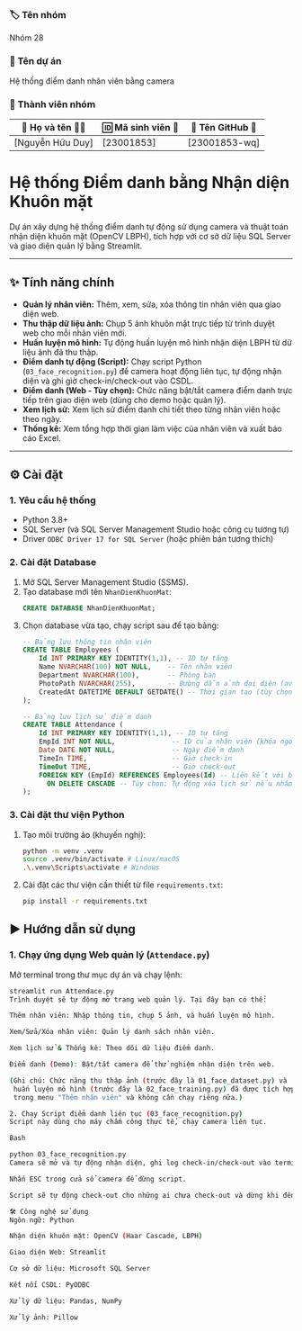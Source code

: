 ### 🏷️ Tên nhóm
Nhóm 28
### 📝 Tên dự án
Hệ thống điểm danh nhân viên bằng camera
### 👥 Thành viên nhóm
| 👤 Họ và tên 🧑‍🎓  | 🆔 Mã sinh viên 🧾 | 🐙 Tên GitHub 🔗     |
|------------------|---------------------|---------------------|
| [Nguyễn Hữu Duy]      | [23001853]    | [23001853-wq]      |

# Hệ thống Điểm danh bằng Nhận diện Khuôn mặt

Dự án xây dựng hệ thống điểm danh tự động sử dụng camera và thuật toán nhận diện khuôn mặt (OpenCV LBPH), tích hợp với cơ sở dữ liệu SQL Server và giao diện quản lý bằng Streamlit.

---

## ✨ Tính năng chính

* **Quản lý nhân viên:** Thêm, xem, sửa, xóa thông tin nhân viên qua giao diện web.
* **Thu thập dữ liệu ảnh:** Chụp 5 ảnh khuôn mặt trực tiếp từ trình duyệt web cho mỗi nhân viên mới.
* **Huấn luyện mô hình:** Tự động huấn luyện mô hình nhận diện LBPH từ dữ liệu ảnh đã thu thập.
* **Điểm danh tự động (Script):** Chạy script Python (`03_face_recognition.py`) để camera hoạt động liên tục, tự động nhận diện và ghi giờ check-in/check-out vào CSDL.
* **Điểm danh (Web - Tùy chọn):** Chức năng bật/tắt camera điểm danh trực tiếp trên giao diện web (dùng cho demo hoặc quản lý).
* **Xem lịch sử:** Xem lịch sử điểm danh chi tiết theo từng nhân viên hoặc theo ngày.
* **Thống kê:** Xem tổng hợp thời gian làm việc của nhân viên và xuất báo cáo Excel.

---

## ⚙️ Cài đặt

### 1. Yêu cầu hệ thống

* Python 3.8+
* SQL Server (và SQL Server Management Studio hoặc công cụ tương tự)
* Driver `ODBC Driver 17 for SQL Server` (hoặc phiên bản tương thích)

### 2. Cài đặt Database

1.  Mở SQL Server Management Studio (SSMS).
2.  Tạo database mới tên `NhanDienKhuonMat`:
    ```sql
    CREATE DATABASE NhanDienKhuonMat;
    ```
3.  Chọn database vừa tạo, chạy script sau để tạo bảng:
    ```sql
    -- Bảng lưu thông tin nhân viên
    CREATE TABLE Employees (
        Id INT PRIMARY KEY IDENTITY(1,1), -- ID tự tăng
        Name NVARCHAR(100) NOT NULL,    -- Tên nhân viên
        Department NVARCHAR(100),       -- Phòng ban
        PhotoPath NVARCHAR(255),        -- Đường dẫn ảnh đại diện (avatar)
        CreatedAt DATETIME DEFAULT GETDATE() -- Thời gian tạo (tùy chọn)
    );

    -- Bảng lưu lịch sử điểm danh
    CREATE TABLE Attendance (
        Id INT PRIMARY KEY IDENTITY(1,1), -- ID tự tăng
        EmpId INT NOT NULL,              -- ID của nhân viên (khóa ngoại)
        Date DATE NOT NULL,              -- Ngày điểm danh
        TimeIn TIME,                     -- Giờ check-in
        TimeOut TIME,                    -- Giờ check-out
        FOREIGN KEY (EmpId) REFERENCES Employees(Id) -- Liên kết với bảng Employees
          ON DELETE CASCADE -- Tùy chọn: Tự động xóa lịch sử nếu nhân viên bị xóa
    );
    ```

### 3. Cài đặt thư viện Python

1.  Tạo môi trường ảo (khuyến nghị):
    ```bash
    python -m venv .venv
    source .venv/bin/activate # Linux/macOS
    .\.venv\Scripts\activate # Windows
    ```
2.  Cài đặt các thư viện cần thiết từ file `requirements.txt`:
    ```bash
    pip install -r requirements.txt

## ▶️ Hướng dẫn sử dụng

### 1. Chạy ứng dụng Web quản lý (`Attendace.py`)

Mở terminal trong thư mục dự án và chạy lệnh:
```bash
streamlit run Attendace.py
Trình duyệt sẽ tự động mở trang web quản lý. Tại đây bạn có thể:

Thêm nhân viên: Nhập thông tin, chụp 5 ảnh, và huấn luyện mô hình.

Xem/Sửa/Xóa nhân viên: Quản lý danh sách nhân viên.

Xem lịch sử & Thống kê: Theo dõi dữ liệu điểm danh.

Điểm danh (Demo): Bật/tắt camera để thử nghiệm nhận diện trên web.

(Ghi chú: Chức năng thu thập ảnh (trước đây là 01_face_dataset.py) và
 huấn luyện mô hình (trước đây là 02_face_training.py) đã được tích hợp vào ứng dụng web 
 trong menu "Thêm nhân viên" và không cần chạy riêng nữa.)

2. Chạy Script điểm danh liên tục (03_face_recognition.py)
Script này dùng cho máy chấm công thực tế, chạy camera liên tục.

Bash

python 03_face_recognition.py
Camera sẽ mở và tự động nhận diện, ghi log check-in/check-out vào terminal và CSDL.

Nhấn ESC trong cửa sổ camera để dừng script.

Script sẽ tự động check-out cho những ai chưa check-out và dừng khi đến giờ CHECKOUT_TIME (mặc định là 23:00).

🛠️ Công nghệ sử dụng
Ngôn ngữ: Python

Nhận diện khuôn mặt: OpenCV (Haar Cascade, LBPH)

Giao diện Web: Streamlit

Cơ sở dữ liệu: Microsoft SQL Server

Kết nối CSDL: PyODBC

Xử lý dữ liệu: Pandas, NumPy

Xử lý ảnh: Pillow